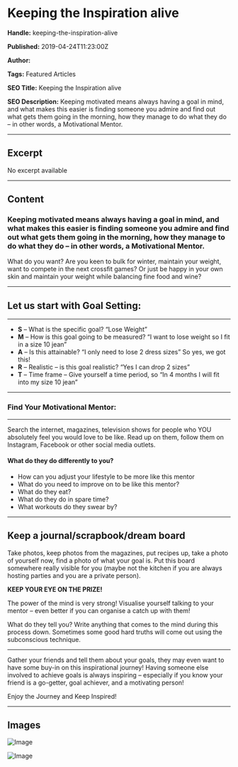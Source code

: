 # Keeping the Inspiration alive

**Handle:** keeping-the-inspiration-alive

**Published:** 2019-04-24T11:23:00Z

**Author:**  

**Tags:** Featured Articles

**SEO Title:** Keeping the Inspiration alive

**SEO Description:** Keeping motivated means always having a goal in mind, and what makes this easier is finding someone you admire and find out what gets them going in the morning, how they manage to do what they do – in other words, a Motivational Mentor. 

---

## Excerpt

No excerpt available

---

## Content

### Keeping motivated means always having a goal in mind, and what makes this easier is finding someone you admire and find out what gets them going in the morning, how they manage to do what they do – in other words, a Motivational Mentor.

What do you want? Are you keen to bulk for winter, maintain your weight, want to compete in the next crossfit games? Or just be happy in your own skin and maintain your weight while balancing fine food and wine?

---

## Let us start with Goal Setting:

---

- **S** – What is the specific goal? “Lose Weight”
- **M** – How is this goal going to be measured? “I want to lose weight so I fit in a size 10 jean”
- **A** – Is this attainable? “I only need to lose 2 dress sizes” So yes, we got this!
- **R** – Realistic – is this goal realistic? “Yes I can drop 2 sizes”
- **T** – Time frame – Give yourself a time period, so “In 4 months I will fit into my size 10 jean”

---

### Find Your Motivational Mentor:

---

Search the internet, magazines, television shows for people who YOU absolutely feel you would love to be like. Read up on them, follow them on Instagram, Facebook or other social media outlets.

#### What do they do differently to you?

- How can you adjust your lifestyle to be more like this mentor
- What do you need to improve on to be like this mentor?
- What do they eat?
- What do they do in spare time?
- What workouts do they swear by?

---

## Keep a journal/scrapbook/dream board

Take photos, keep photos from the magazines, put recipes up, take a photo of yourself now, find a photo of what your goal is. Put this board somewhere really visible for you (maybe not the kitchen if you are always hosting parties and you are a private person).

**KEEP YOUR EYE ON THE PRIZE!**

The power of the mind is very strong! Visualise yourself talking to your mentor – even better if you can organise a catch up with them!

What do they tell you? Write anything that comes to the mind during this process down. Sometimes some good hard truths will come out using the subconscious technique.

---

Gather your friends and tell them about your goals, they may even want to have some buy-in on this inspirational journey! Having someone else involved to achieve goals is always inspiring – especially if you know your friend is a go-getter, goal achiever, and a motivating person!

Enjoy the Journey and Keep Inspired!

---

## Images

![Image](undefined)

![Image](undefined)

